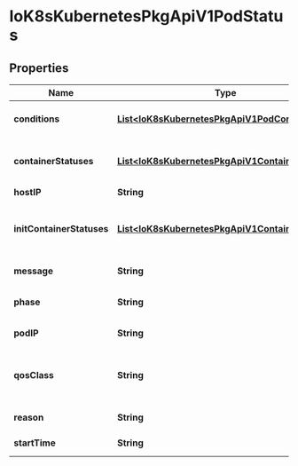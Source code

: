 
# IoK8sKubernetesPkgApiV1PodStatus

## Properties
Name | Type | Description | Notes
------------ | ------------- | ------------- | -------------
**conditions** | [**List&lt;IoK8sKubernetesPkgApiV1PodCondition&gt;**](IoK8sKubernetesPkgApiV1PodCondition.md) | Current service state of pod. More info: https://kubernetes.io/docs/concepts/workloads/pods/pod-lifecycle#pod-conditions |  [optional]
**containerStatuses** | [**List&lt;IoK8sKubernetesPkgApiV1ContainerStatus&gt;**](IoK8sKubernetesPkgApiV1ContainerStatus.md) | The list has one entry per container in the manifest. Each entry is currently the output of &#x60;docker inspect&#x60;. More info: https://kubernetes.io/docs/concepts/workloads/pods/pod-lifecycle#pod-and-container-status |  [optional]
**hostIP** | **String** | IP address of the host to which the pod is assigned. Empty if not yet scheduled. |  [optional]
**initContainerStatuses** | [**List&lt;IoK8sKubernetesPkgApiV1ContainerStatus&gt;**](IoK8sKubernetesPkgApiV1ContainerStatus.md) | The list has one entry per init container in the manifest. The most recent successful init container will have ready &#x3D; true, the most recently started container will have startTime set. More info: https://kubernetes.io/docs/concepts/workloads/pods/pod-lifecycle#pod-and-container-status |  [optional]
**message** | **String** | A human readable message indicating details about why the pod is in this condition. |  [optional]
**phase** | **String** | Current condition of the pod. More info: https://kubernetes.io/docs/concepts/workloads/pods/pod-lifecycle#pod-phase |  [optional]
**podIP** | **String** | IP address allocated to the pod. Routable at least within the cluster. Empty if not yet allocated. |  [optional]
**qosClass** | **String** | The Quality of Service (QOS) classification assigned to the pod based on resource requirements See PodQOSClass type for available QOS classes More info: https://github.com/kubernetes/kubernetes/blob/master/docs/design/resource-qos.md |  [optional]
**reason** | **String** | A brief CamelCase message indicating details about why the pod is in this state. e.g. &#39;OutOfDisk&#39; |  [optional]
**startTime** | **String** | RFC 3339 date and time at which the object was acknowledged by the Kubelet. This is before the Kubelet pulled the container image(s) for the pod. |  [optional]



